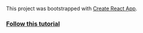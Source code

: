 This project was bootstrapped with [Create React App](https://github.com/facebook/create-react-app).

### [Follow this tutorial](https://www.youtube.com/watch?v=KLN6ILlxboA&ab_channel=Buggged)